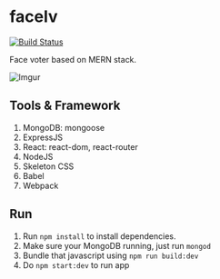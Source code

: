 # facelv
[![Build Status](https://travis-ci.org/putuyoga/facelv.svg?branch=master)](https://travis-ci.org/putuyoga/facelv)

Face voter based on MERN stack. 

![Imgur](http://i.imgur.com/veQMRDO.jpg)

## Tools & Framework
1. MongoDB: mongoose
2. ExpressJS
3. React: react-dom, react-router
4. NodeJS
5. Skeleton CSS
6. Babel
7. Webpack

## Run
1. Run `npm install` to install dependencies.
2. Make sure your MongoDB running, just run `mongod`
3. Bundle that javascript using `npm run build:dev`
4. Do `npm start:dev` to run app
